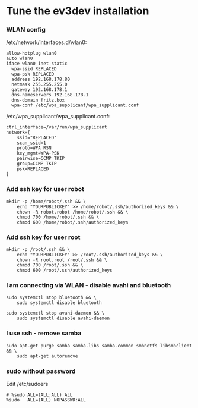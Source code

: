 # Tune the ev3dev installation

### WLAN config

/etc/network/interfaces.d/wlan0: 
```
allow-hotplug wlan0
auto wlan0
iface wlan0 inet static
  wpa-ssid REPLACED
  wpa-psk REPLACED
  address 192.168.178.80
  netmask 255.255.255.0
  gateway 192.168.178.1
  dns-nameservers 192.168.178.1
  dns-domain fritz.box
  wpa-conf /etc/wpa_supplicant/wpa_supplicant.conf
```

/etc/wpa_supplicant/wpa_supplicant.conf:
```
ctrl_interface=/var/run/wpa_supplicant
network={
    ssid="REPLACED"
    scan_ssid=1
    proto=WPA RSN
    key_mgmt=WPA-PSK
    pairwise=CCMP TKIP
    group=CCMP TKIP
    psk=REPLACED
}
```

### Add ssh key for user robot
```
mkdir -p /home/robot/.ssh && \
	echo "YOURPUBLICKEY" >> /home/robot/.ssh/authorized_keys && \
	chown -R robot.robot /home/robot/.ssh && \
	chmod 700 /home/robot/.ssh && \
	chmod 600 /home/robot/.ssh/authorized_keys
```

### Add ssh key for user root
```
mkdir -p /root/.ssh && \
	echo "YOURPUBLICKEY" >> /root/.ssh/authorized_keys && \
	chown -R root.root /root/.ssh && \
	chmod 700 /root/.ssh && \
	chmod 600 /root/.ssh/authorized_keys
```

### I am connecting via WLAN - disable avahi and bluetooth
```
sudo systemctl stop bluetooth && \
	sudo systemctl disable bluetooth
```

```
sudo systemctl stop avahi-daemon && \
	sudo systemctl disable avahi-daemon
```

### I use ssh - remove samba
```
sudo apt-get purge samba samba-libs samba-common smbnetfs libsmbclient && \
	sudo apt-get autoremove
```

### sudo without password
Edit /etc/sudoers
```
# %sudo	ALL=(ALL:ALL) ALL
%sudo	ALL=(ALL) NOPASSWD:ALL
```

